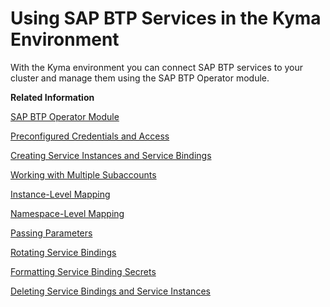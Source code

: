 <!-- loioea4dd81e49254dd482d32e3c20f4477a -->

# Using SAP BTP Services in the Kyma Environment

With the Kyma environment you can connect SAP BTP services to your cluster and manage them using the SAP BTP Operator module.

**Related Information**  


[SAP BTP Operator Module](sap-btp-operator-module-50347ea.md "Use the SAP BTP Operator module to enable service management and consume SAP BTP services from your Kyma cluster.")

[Preconfigured Credentials and Access](preconfigured-credentials-and-access-ab106d7.md "When you create SAP BTP, Kyma runtime, all necessary resources for consuming SAP BTP services are created, and the basic cluster access is configured.")

[Creating Service Instances and Service Bindings](creating-service-instances-and-service-bindings-17bd304.md "To use an SAP BTP service in your Kyma cluster, create its service instance and service binding using Kyma dashboard or kubectl.")

[Working with Multiple Subaccounts](working-with-multiple-subaccounts-862dd6a.md "With the SAP BTP Operator module, you can create configurations for several subaccounts in a single Kyma cluster.")

[Instance-Level Mapping](instance-level-mapping-d9e9c7f.md "You can map a Kubernetes service instance to an SAP Service Manager instance in a given subaccount. The Service Manager instance is then used to provision that service instance.")

[Namespace-Level Mapping](namespace-level-mapping-63ad410.md "You can map a Kubernetes namespace to an SAP Service Manager instance in a given subaccount. The Service Manager instance is then used to provision all service instances in that namespace.")

[Passing Parameters](passing-parameters-2cfd47c.md "You can set input parameters for your resources.")

[Rotating Service Bindings](rotating-service-bindings-37ac30a.md "Enhance security by automatically rotating the credentials associated with your service bindings. This process involves generating a new service binding while keeping the old credentials active for a specified period to ensure a smooth transition.")

[Formatting Service Binding Secrets](formatting-service-binding-secrets-4733eb5.md "Use different attributes in your ServiceBinding resource to generate different formats of your Secret resources.")

[Deleting Service Bindings and Service Instances](deleting-service-bindings-and-service-instances-5deca69.md "Delete service bindings and service instances using Kyma dashboard or kubectl.")


